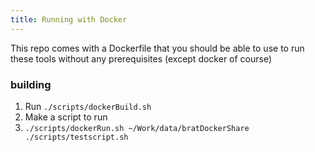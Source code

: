 ```yaml
---
title: Running with Docker
---
```


This repo comes with a Dockerfile that you should be able to use to run these tools without any prerequisites (except docker of course)

### building

1. Run `./scripts/dockerBuild.sh`
2. Make a script to run
3. `./scripts/dockerRun.sh ~/Work/data/bratDockerShare ./scripts/testscript.sh `